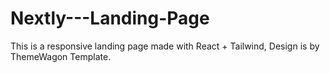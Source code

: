 # Nextly---Landing-Page
This is a responsive landing page made with React + Tailwind, Design is by ThemeWagon Template.
